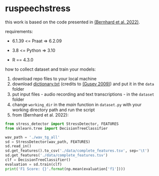 # ruspeechstress

this work is based on the code presented in [(Bernhard et al. 2022)](https://github.com/vera-bernhard/stress-detector).

requirements:

* 6.1.39 <= Praat => 6.2.09

* 3.8 <= Python => 3.10

* R == 4.3.0

how to collect dataset and train your models:
1. download repo files to your local machine
2. download [dictionary.txt](https://drive.google.com/file/d/1ADm_03fx4NF9eMQBg4gdWUGoEBZFbH4N/view?usp=sharing) (credits to [(Gusev 2009)](https://github.com/IlyaGusev/russ)) and put it in the ```data``` folder
3. put input files - audio recording and text transcriptions - in the ```dataset``` folder
4. change ```working_dir``` in the *main* function in ```dataset.py``` with your working directory path and run the script
5. from (Bernhard et al. 2022):
```python
from stress_detector import StressDetector, FEATURES
from sklearn.tree import DecisionTreeClassifier

wav_path = './wav_tg_all'
sd = StressDetector(wav_path, FEATURES)
sd.read_in()
sd.get_features().to_csv('./data/complete_features.tsv', sep='\t')
sd.get_features('./data/complete_features.tsv')
clf = DecisionTreeClassifier()
evaluation = sd.train(clf)
print('F1 Score: {}'.format(np.mean(evaluation['f1'])))
```
